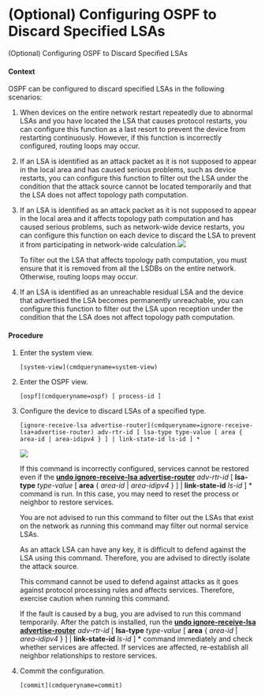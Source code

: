 (Optional) Configuring OSPF to Discard Specified LSAs
=====================================================

(Optional) Configuring OSPF to Discard Specified LSAs

#### Context

OSPF can be configured to discard specified LSAs in the following scenarios:

1. When devices on the entire network restart repeatedly due to abnormal LSAs and you have located the LSA that causes protocol restarts, you can configure this function as a last resort to prevent the device from restarting continuously. However, if this function is incorrectly configured, routing loops may occur.
2. If an LSA is identified as an attack packet as it is not supposed to appear in the local area and has caused serious problems, such as device restarts, you can configure this function to filter out the LSA under the condition that the attack source cannot be located temporarily and that the LSA does not affect topology path computation.
3. If an LSA is identified as an attack packet as it is not supposed to appear in the local area and it affects topology path computation and has caused serious problems, such as network-wide device restarts, you can configure this function on each device to discard the LSA to prevent it from participating in network-wide calculation.![](../public_sys-resources/note_3.0-en-us.png) 
   
   To filter out the LSA that affects topology path computation, you must ensure that it is removed from all the LSDBs on the entire network. Otherwise, routing loops may occur.
4. If an LSA is identified as an unreachable residual LSA and the device that advertised the LSA becomes permanently unreachable, you can configure this function to filter out the LSA upon reception under the condition that the LSA does not affect topology path computation.

#### Procedure

1. Enter the system view.
   
   
   ```
   [system-view](cmdqueryname=system-view)
   ```
2. Enter the OSPF view.
   
   
   ```
   [ospf](cmdqueryname=ospf) [ process-id ]
   ```
3. Configure the device to discard LSAs of a specified type.
   
   
   ```
   [ignore-receive-lsa advertise-router](cmdqueryname=ignore-receive-lsa+advertise-router) adv-rtr-id [ lsa-type type-value [ area { area-id | area-idipv4 } ] | link-state-id ls-id ] *
   ```
   ![](../public_sys-resources/note_3.0-en-us.png) 
   
   If this command is incorrectly configured, services cannot be restored even if the [**undo ignore-receive-lsa advertise-router**](cmdqueryname=undo+ignore-receive-lsa+advertise-router) *adv-rtr-id* [ **lsa-type** *type-value* [ **area** { *area-id* | *area-idipv4* } ] | **link-state-id** *ls-id* ] \* command is run. In this case, you may need to reset the process or neighbor to restore services.
   
   You are not advised to run this command to filter out the LSAs that exist on the network as running this command may filter out normal service LSAs.
   
   As an attack LSA can have any key, it is difficult to defend against the LSA using this command. Therefore, you are advised to directly isolate the attack source.
   
   This command cannot be used to defend against attacks as it goes against protocol processing rules and affects services. Therefore, exercise caution when running this command.
   
   If the fault is caused by a bug, you are advised to run this command temporarily. After the patch is installed, run the [**undo ignore-receive-lsa advertise-router**](cmdqueryname=undo+ignore-receive-lsa+advertise-router) *adv-rtr-id* [ **lsa-type** *type-value* [ **area** { *area-id* | *area-idipv4* } ] | **link-state-id** *ls-id* ] \* command immediately and check whether services are affected. If services are affected, re-establish all neighbor relationships to restore services.
4. Commit the configuration.
   
   
   ```
   [commit](cmdqueryname=commit)
   ```